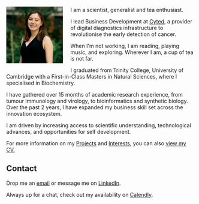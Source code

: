 <img src="Charlene_Tang_crop.jpg"
     alt="Profile photo"
     style="float: left; width: 30%; margin-right: 20px; margin-bottom: 15px;" />
   
I am a scientist, generalist and tea enthusiast. 

I lead Business Development at [Cyted](cyted.ai), a provider of digital diagnostics infrastructure to revolutionise the early detection of cancer.

When I'm not working, I am reading, playing music, and exploring. Wherever I am, a cup of tea is not far.

I graduated from Trinity College, University of Cambridge with a First-in-Class Masters in Natural Sciences, where I specialised in Biochemistry. 

I have gathered over 15 months of academic research experience, from tumour immunology and virology, to bioinformatics and synthetic biology. Over the past 2 years, I have expanded my business skill set across the innovation ecosystem. 

I am driven by increasing access to scientific understanding, technological advances, and opportunities for self development.

For more information on my [Projects](projects.md) and [Interests](interests.md), you can also [view my CV.](CV_Charlene_Tang_2021-01.pdf)

## Contact
Drop me an [email](emailto:charleneostang@yahoo.com) or message me on [LinkedIn](http://linkedin.com/in/charleneostang). 

Always up for a chat, check out my availability on [Calendly](https://calendly.com/charleneostang/30min).
